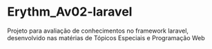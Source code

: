 # Erythm_Av02-laravel
Projeto para avaliação de conhecimentos no framework laravel, desenvolvido nas matérias de Tópicos Especiais e Programação Web
